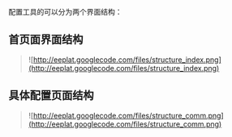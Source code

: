 配置工具的可以分为两个界面结构：

## 首页面界面结构 ##

> ![http://eeplat.googlecode.com/files/structure_index.png](http://eeplat.googlecode.com/files/structure_index.png)

## 具体配置页面结构 ##

> ![http://eeplat.googlecode.com/files/structure_comm.png](http://eeplat.googlecode.com/files/structure_comm.png)